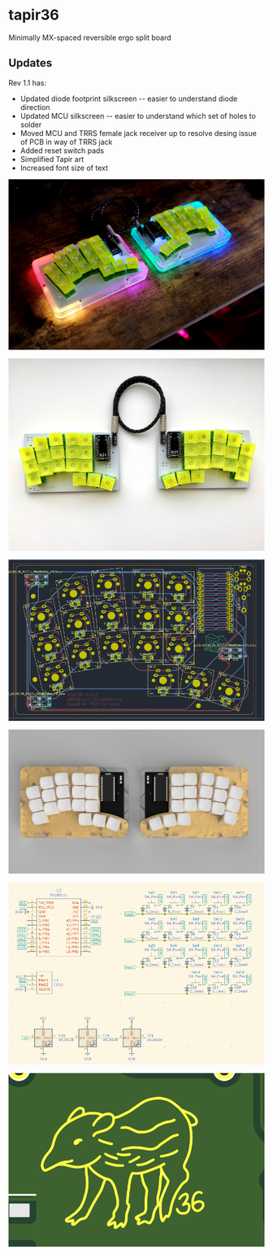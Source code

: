 # tapir36
Minimally MX-spaced reversible ergo split board

## Updates
Rev 1.1 has: 
* Updated diode footprint silkscreen -- easier to understand diode direction
* Updated MCU silkscreen -- easier to understand which set of holes to solder
* Moved MCU and TRRS female jack receiver up to resolve desing issue of PCB in way of TRRS jack
* Added reset switch pads
* Simplified Tapir art 
* Increased font size of text

![](https://raw.githubusercontent.com/madebyperce/tapir36/main/v1.1/photos/image0.jpg)

![](https://raw.githubusercontent.com/madebyperce/tapir36/main/v1.1/photos/photo.jpg)
 
![](https://raw.githubusercontent.com/madebyperce/tapir36/main/v1.1/photos/pcb.png)

![](https://raw.githubusercontent.com/madebyperce/tapir36/main/v1.0/photos/render.png)

![](https://raw.githubusercontent.com/madebyperce/tapir36/main/v1.0/photos/schematic.PNG)

![](https://raw.githubusercontent.com/madebyperce/tapir36/main/v1.1/photos/soldermaskart.png)
